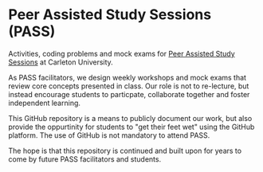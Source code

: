 # Peer Assisted Study Sessions (PASS)
Activities, coding problems and mock exams for [Peer Assisted Study Sessions](https://carleton.ca/csas/pass/) at Carleton University.

As PASS facilitators, we design weekly workshops and mock exams that review core concepts presented in class. Our role is not to re-lecture, but instead encourage students to particpate, collaborate together and foster independent learning. 

This GitHub repository is a means to publicly document our work, but also provide the oppurtinity for students to "get their feet wet" using the GitHub platform. The use of GitHub is not mandatory to attend PASS.

The hope is that this repository is continued and built upon for years to come by future PASS facilitators and students.
